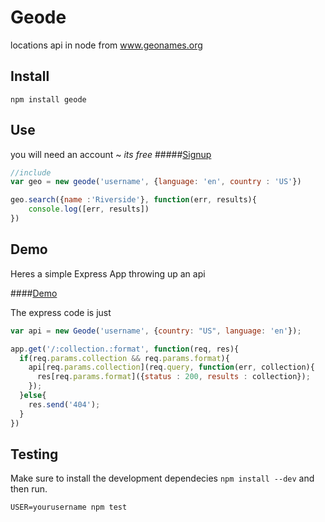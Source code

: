 # Geode

locations api in node from www.geonames.org

## Install

```shell
npm install geode
```

## Use

you will need an account ~ *its free*
#####[Signup](http://www.geonames.org/login)

```javascript
//include
var geo = new geode('username', {language: 'en', country : 'US'})

geo.search({name :'Riverside'}, function(err, results){
	console.log([err, results])
})
```

## Demo

Heres a simple Express App throwing up an api 

####[Demo](http://geode-demo.herokuapp.com/search.json?q=riverside&maxRows=2)

The express code is just

```javascript
var api = new Geode('username', {country: "US", language: 'en'});

app.get('/:collection.:format', function(req, res){
  if(req.params.collection && req.params.format){
    api[req.params.collection](req.query, function(err, collection){
      res[req.params.format]({status : 200, results : collection});
    });
  }else{
    res.send('404');
  }
})
```

## Testing

Make sure to install the development dependecies `npm install --dev` and then run.

```
USER=yourusername npm test
```


